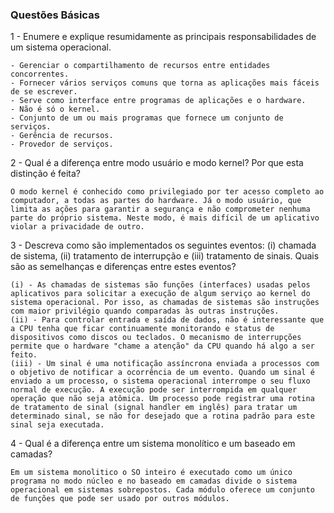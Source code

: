 ### Questões Básicas

1 - Enumere e explique resumidamente as principais responsabilidades de um sistema operacional.

    - Gerenciar o compartilhamento de recursos entre entidades concorrentes.
    - Fornecer vários serviços comuns que torna as aplicações mais fáceis de se escrever.
    - Serve como interface entre programas de aplicações e o hardware.
    - Não é só o kernel.
    - Conjunto de um ou mais programas que fornece um conjunto de serviços.
    - Gerência de recursos. 
    - Provedor de serviços.

2 - Qual é a diferença entre modo usuário e modo kernel? Por que esta distinção é feita?

    O modo kernel é conhecido como privilegiado por ter acesso completo ao computador, a todas as partes do hardware. Já o modo usuário, que limita as ações para garantir a segurança e não comprometer nenhuma parte do próprio sistema. Neste modo, é mais difícil de um aplicativo violar a privacidade de outro.

3 - Descreva como são implementados os seguintes eventos: (i) chamada de sistema, (ii) tratamento de interrupção e (iii) tratamento de sinais. Quais são as semelhanças e diferenças entre estes eventos?

    (i) - As chamadas de sistemas são funções (interfaces) usadas pelos aplicativos para solicitar a execução de algum serviço ao kernel do sistema operacional. Por isso, as chamadas de sistemas são instruções com maior privilégio quando comparadas às outras instruções.
    (ii) - Para controlar entrada e saída de dados, não é interessante que a CPU tenha que ficar continuamente monitorando e status de dispositivos como discos ou teclados. O mecanismo de interrupções permite que o hardware "chame a atenção" da CPU quando há algo a ser feito.
    (iii) - Um sinal é uma notificação assíncrona enviada a processos com o objetivo de notificar a ocorrência de um evento. Quando um sinal é enviado a um processo, o sistema operacional interrompe o seu fluxo normal de execução. A execução pode ser interrompida em qualquer operação que não seja atômica. Um processo pode registrar uma rotina de tratamento de sinal (signal handler em inglês) para tratar um determinado sinal, se não for desejado que a rotina padrão para este sinal seja executada.

4 - Qual é a diferença entre um sistema monolítico e um baseado em camadas? 

    Em um sistema monolitico o SO inteiro é executado como um único programa no modo núcleo e no baseado em camadas divide o sistema operacional em sistemas sobrepostos. Cada módulo oferece um conjunto de funções que pode ser usado por outros módulos.

